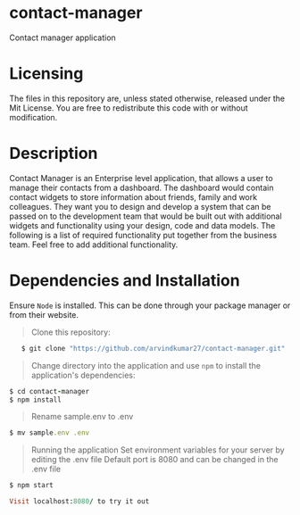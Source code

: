 # contact-manager
Contact manager application

# Licensing
The files in this repository are, unless stated otherwise, released under the Mit License. You are free to redistribute this code with or without modification.

# Description
Contact Manager is an Enterprise level application, that allows a user to manage their contacts from a dashboard. The dashboard would contain contact widgets to store information about friends, family and work colleagues. They want you to design and develop a system that can be passed on to the development team that would be built out with additional widgets and functionality using your design, code and data models. The following is a list of required functionality put together from the business team. Feel free to add additional functionality.

# Dependencies and Installation
Ensure ``` Node ``` is installed. This can be done through your package manager or from their website.

> Clone this repository:

```ruby
   $ git clone "https://github.com/arvindkumar27/contact-manager.git"
```

> Change directory into the application and use ``` npm ``` to install the application's dependencies:
```ruby
$ cd contact-manager
$ npm install
```

> Rename sample.env to .env
```ruby
$ mv sample.env .env
```

> Running the application
Set environment variables for your server by editing the .env file
Default port is 8080 and can be changed in the .env file
```ruby
$ npm start
```
```ruby
Visit localhost:8080/ to try it out
```
